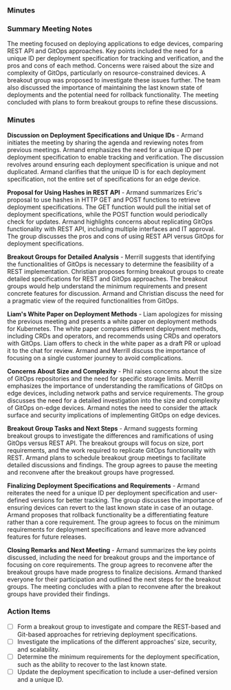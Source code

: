 ### Minutes

### Summary Meeting Notes

The meeting focused on deploying applications to edge devices, comparing REST API and GitOps approaches. Key points included the need for a unique ID per deployment specification for tracking and verification, and the pros and cons of each method. Concerns were raised about the size and complexity of GitOps, particularly on resource-constrained devices. A breakout group was proposed to investigate these issues further. The team also discussed the importance of maintaining the last known state of deployments and the potential need for rollback functionality. The meeting concluded with plans to form breakout groups to refine these discussions.

### Minutes
**Discussion on Deployment Specifications and Unique IDs** -
Armand initiates the meeting by sharing the agenda and reviewing notes from previous meetings.
Armand emphasizes the need for a unique ID per deployment specification to enable tracking and verification.
The discussion revolves around ensuring each deployment specification is unique and not duplicated.
Armand clarifies that the unique ID is for each deployment specification, not the entire set of specifications for an edge device.

**Proposal for Using Hashes in REST API** -
Armand summarizes Eric's proposal to use hashes in HTTP GET and POST functions to retrieve deployment specifications.
The GET function would pull the initial set of deployment specifications, while the POST function would periodically check for updates.
Armand highlights concerns about replicating GitOps functionality with REST API, including multiple interfaces and IT approval.
The group discusses the pros and cons of using REST API versus GitOps for deployment specifications.

**Breakout Groups for Detailed Analysis** -
Merrill suggests that identifying the functionalities of GitOps is necessary to determine the feasibility of a REST implementation.
Christian proposes forming breakout groups to create detailed specifications for REST and GitOps approaches.
The breakout groups would help understand the minimum requirements and present concrete features for discussion.
Armand and Christian discuss the need for a pragmatic view of the required functionalities from GitOps.

**Liam's White Paper on Deployment Methods** -
Liam apologizes for missing the previous meeting and presents a white paper on deployment methods for Kubernetes.
The white paper compares different deployment methods, including CRDs and operators, and recommends using CRDs and operators with GitOps.
Liam offers to check in the white paper as a draft PR or upload it to the chat for review.
Armand and Merrill discuss the importance of focusing on a single customer journey to avoid complications.

**Concerns About Size and Complexity** -
Phil raises concerns about the size of GitOps repositories and the need for specific storage limits.
Merrill emphasizes the importance of understanding the ramifications of GitOps on edge devices, including network paths and service requirements.
The group discusses the need for a detailed investigation into the size and complexity of GitOps on-edge devices.
Armand notes the need to consider the attack surface and security implications of implementing GitOps on edge devices.

**Breakout Group Tasks and Next Steps** -
Armand suggests forming breakout groups to investigate the differences and ramifications of using GitOps versus REST API.
The breakout groups will focus on size, port requirements, and the work required to replicate GitOps functionality with REST.
Armand plans to schedule breakout group meetings to facilitate detailed discussions and findings.
The group agrees to pause the meeting and reconvene after the breakout groups have progressed.

**Finalizing Deployment Specifications and Requirements** -
Armand reiterates the need for a unique ID per deployment specification and user-defined versions for better tracking.
The group discusses the importance of ensuring devices can revert to the last known state in case of an outage.
Armand proposes that rollback functionality be a differentiating feature rather than a core requirement.
The group agrees to focus on the minimum requirements for deployment specifications and leave more advanced features for future releases.

**Closing Remarks and Next Meeting** -
Armand summarizes the key points discussed, including the need for breakout groups and the importance of focusing on core requirements.
The group agrees to reconvene after the breakout groups have made progress to finalize decisions.
Armand thanked everyone for their participation and outlined the next steps for the breakout groups.
The meeting concludes with a plan to reconvene after the breakout groups have provided their findings.

### Action Items 
- [ ] Form a breakout group to investigate and compare the REST-based and Git-based approaches for retrieving deployment specifications.
- [ ] Investigate the implications of the different approaches' size, security, and scalability.
- [ ] Determine the minimum requirements for the deployment specification, such as the ability to recover to the last known state.
- [ ] Update the deployment specification to include a user-defined version and a unique ID.
